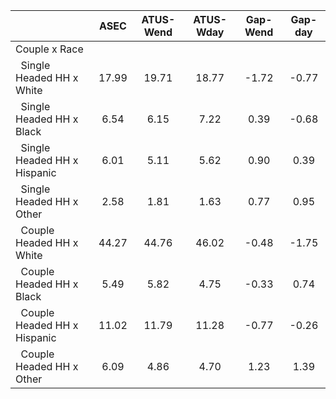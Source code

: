 
|                      |         ASEC |    ATUS-Wend |    ATUS-Wday |     Gap-Wend |      Gap-day |
| -------------------- | :----------: | :----------: | :----------: | :----------: | :----------: |
| Couple x Race        |              |              |              |              |              |
| &nbsp;&nbsp;Single Headed HH x White |        17.99 |        19.71 |        18.77 |        -1.72 |        -0.77 |
| &nbsp;&nbsp;Single Headed HH x Black |         6.54 |         6.15 |         7.22 |         0.39 |        -0.68 |
| &nbsp;&nbsp;Single Headed HH x Hispanic |         6.01 |         5.11 |         5.62 |         0.90 |         0.39 |
| &nbsp;&nbsp;Single Headed HH x Other |         2.58 |         1.81 |         1.63 |         0.77 |         0.95 |
| &nbsp;&nbsp;Couple Headed HH x White |        44.27 |        44.76 |        46.02 |        -0.48 |        -1.75 |
| &nbsp;&nbsp;Couple Headed HH x Black |         5.49 |         5.82 |         4.75 |        -0.33 |         0.74 |
| &nbsp;&nbsp;Couple Headed HH x Hispanic |        11.02 |        11.79 |        11.28 |        -0.77 |        -0.26 |
| &nbsp;&nbsp;Couple Headed HH x Other |         6.09 |         4.86 |         4.70 |         1.23 |         1.39 |

